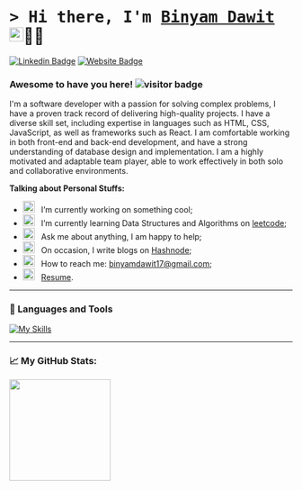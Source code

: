 # <samp>&gt; Hi there, I'm <a href="https://binyamportfolio.netlify.app/" target="_blank">Binyam Dawit</a> <img src="https://media.giphy.com/media/hvRJCLFzcasrR4ia7z/giphy.gif" width="25"></samp>👨‍💻

[![Linkedin Badge](https://img.shields.io/badge/-LinkedIn-0e76a8?style=flat-square&logo=Linkedin&logoColor=white)](https://www.linkedin.com/in/binyamdawit1/)
[![Website Badge](https://img.shields.io/badge/Website-3b5998?style=flat-square&logo=google-chrome&logoColor=white)]([https://binyamportfolio.netlify.app/](https://web-portfolio-five-gamma.vercel.app/))
### Awesome to have you here! ![visitor badge](https://visitor-badge.glitch.me/badge?page_id=binyamdawit.visitor-badge)

<p>
I'm a software developer with a passion for solving complex problems, I have a proven track record of delivering high-quality projects. I have a diverse skill set, including expertise in languages such as HTML, CSS, JavaScript, as well as frameworks such as React. I am comfortable working in both front-end and back-end development, and have a strong understanding of database design and implementation. I am a highly motivated and adaptable team player, able to work effectively in both solo and collaborative environments.
</p>


**Talking about Personal Stuffs:**

- <img src="https://github.com/Gapur/Gapur/blob/main/assets/developer.gif?raw=true" width="21" />&nbsp;&nbsp; I’m currently working on something cool;
- <img src="https://github.com/Gapur/Gapur/blob/main/assets/lightning.gif?raw=true" width="21" />&nbsp;&nbsp; I’m currently learning Data Structures and Algorithms on [leetcode](https://leetcode.com/);
- <img src="https://github.com/Gapur/Gapur/blob/main/assets/message.gif?raw=true" width="21" />&nbsp;&nbsp; Ask me about anything, I am happy to help;
- <img src="https://github.com/Gapur/Gapur/blob/main/assets/laptop.gif?raw=true" width="21" />&nbsp;&nbsp; On occasion, I write blogs on [Hashnode](https://hashnode.com/@binyam288);
- <img src="https://github.com/Gapur/Gapur/blob/main/assets/letterbox.gif?raw=true" width="21" />&nbsp;&nbsp; How to reach me: binyamdawit17@gmail.com;
- <img src="https://github.com/Gapur/Gapur/blob/main/assets/doc.gif?raw=true" width="21" />&nbsp;&nbsp; [Resume](https://drive.google.com/file/d/1voAtC2FNabyKdskg8U0sB7kqsvWeJnz7/view?usp=sharing).

---

### 🧰 Languages and Tools
[![My Skills](https://skillicons.dev/icons?i=js,html,css,cs,dotnet,git,java,jquery,react,redux,sass,solidity,tailwind,ts,angular,bootstrap,graphql,mongodb,mysql,nextjs,nodejs,postgres)](https://skillicons.dev)

---

### 📈 My GitHub Stats:
<img height="180em" src="https://github-readme-stats.vercel.app/api?username=binyamdawit&show_icons=true&hide_border=true&&count_private=true&include_all_commits=true" />
